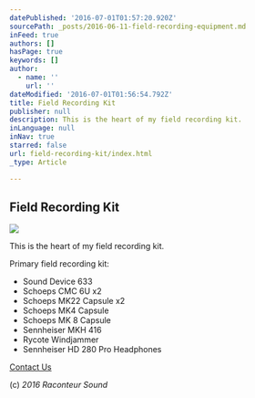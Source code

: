 ```yaml
---
datePublished: '2016-07-01T01:57:20.920Z'
sourcePath: _posts/2016-06-11-field-recording-equipment.md
inFeed: true
authors: []
hasPage: true
keywords: []
author:
  - name: ''
    url: ''
dateModified: '2016-07-01T01:56:54.792Z'
title: Field Recording Kit
publisher: null
description: This is the heart of my field recording kit.
inLanguage: null
inNav: true
starred: false
url: field-recording-kit/index.html
_type: Article

---
```

## Field Recording Kit
![](https://s3-us-west-2.amazonaws.com/the-grid-img/p/1d65897cf2029ad453ec821f3f4001578541b975.jpg)

This is the heart of my field recording kit.

Primary field recording kit:

* Sound Device 633
* Schoeps CMC 6U x2
* Schoeps MK22 Capsule x2
* Schoeps MK4 Capsule
* Schoeps MK 8 Capsule
* Sennheiser MKH 416
* Rycote Windjammer
* Sennheiser HD 280 Pro Headphones

[Contact Us][0]

(c) _2016 Raconteur Sound_

[0]: http://raconteursound.com/contact